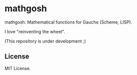 # mathgosh


mathgosh: Mathematical functions for Gauche (Scheme, LISP).


I love "reinventing the wheel".


(This repository is under development ;)



## License


MIT License.

